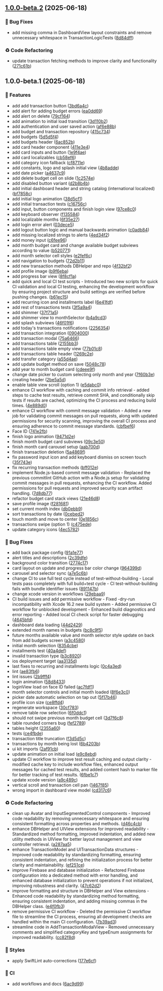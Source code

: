 ## [1.0.0-beta.2](https://github.com/arthurrios/finance-app/compare/v1.0.0-beta.1...v1.0.0-beta.2) (2025-06-18)


### 🐛 Bug Fixes

* add missing comma in DashboardView layout constraints and remove unnecessary whitespace in TransactionLogicTests ([8d84dff](https://github.com/arthurrios/finance-app/commit/8d84dff10899182aa622f381b87f31aeba1c4664))


### ♻️ Code Refactoring

* update transaction fetching methods to improve clarity and functionality ([271c61b](https://github.com/arthurrios/finance-app/commit/271c61b159b1d749244955165e45e91293c9ae52))

## 1.0.0-beta.1 (2025-06-18)


### 🚀 Features

* add add transaction button ([3bd6a4c](https://github.com/arthurrios/finance-app/commit/3bd6a4c3b53752460316a30c21914ce76eaa8c2e))
* add alert for adding budget errors ([ea0dd69](https://github.com/arthurrios/finance-app/commit/ea0dd690c7fcdd0e373686d7673e9cad4338e640))
* add alert on delete ([79cf164](https://github.com/arthurrios/finance-app/commit/79cf1641b5fb21ca1d90517ef0513d0bd8f495df))
* add animation to initial load transition ([3d110b2](https://github.com/arthurrios/finance-app/commit/3d110b2ffc8fbb8fb6dd6e603839feaf0009a43d))
* add authentication and user saved action ([af6e88b](https://github.com/arthurrios/finance-app/commit/af6e88b693d25444535c2707efb5030a505ae335))
* add budget and transaction repository ([415c734](https://github.com/arthurrios/finance-app/commit/415c7346c23f8baadbbe5b3f879f33c68eeaf075))
* add budgets ([5d5d5f4](https://github.com/arthurrios/finance-app/commit/5d5d5f452ceb5466984e127d425d9b250589bc50))
* add budgets header ([6ac852b](https://github.com/arthurrios/finance-app/commit/6ac852b487fe629a89fd61ca4230f47900019715))
* add card header component ([411e3e4](https://github.com/arthurrios/finance-app/commit/411e3e488e90494e55c5c8721c07c4cf6ce28867))
* add card inputs and button ([1e9f4ae](https://github.com/arthurrios/finance-app/commit/1e9f4aebeb4e59770d6c9153ce1ad3aa3cb629ea))
* add card localizables ([cb58ef6](https://github.com/arthurrios/finance-app/commit/cb58ef680936f8b338baaed032c3fd606325497d))
* add category icon fallback ([cf8711e](https://github.com/arthurrios/finance-app/commit/cf8711e505d39e96d9ba6e813f36223eb1ec1998))
* add constants, logo and splash initial view ([4b8adde](https://github.com/arthurrios/finance-app/commit/4b8adde5ff5ae2b8cdd61b4e2e2b9c5ab93e9d65))
* add date picker ([a4637c9](https://github.com/arthurrios/finance-app/commit/a4637c9c8d0bf93618d4d0d6cf0d431c6f97b618))
* add delete budget cell on slide ([1c2574e](https://github.com/arthurrios/finance-app/commit/1c2574e62929e0f326505721bd535899a38cfa25))
* add disabled button variant ([d2b8b4b](https://github.com/arthurrios/finance-app/commit/d2b8b4bc7d5d16601aaafd9a3660e82575ef667b))
* add initial dashboard header and string catalog (international localized) ([bf7858c](https://github.com/arthurrios/finance-app/commit/bf7858c57ebaa77588c2941c3570ecc526cbfb83))
* add initial logo animation ([38d5cf1](https://github.com/arthurrios/finance-app/commit/38d5cf1286b5565cf811bcdfcd2c0a4b89e79688))
* add initial transaction tests ([c16756c](https://github.com/arthurrios/finance-app/commit/c16756c3b0a0f64aad32f3b3fd08b16668c0aa11))
* add input, button components and finish login view ([97ce8c0](https://github.com/arthurrios/finance-app/commit/97ce8c0149ba1134fa72c22fda602868d73c2ed7))
* add keyboard observer ([f135584](https://github.com/arthurrios/finance-app/commit/f135584525345f256ad7dd32315456e46146b42b))
* add localizable months ([6f35e27](https://github.com/arthurrios/finance-app/commit/6f35e2708937fc2bcebc9b858a21b69b336e3139))
* add login error alert ([03dece5](https://github.com/arthurrios/finance-app/commit/03dece5ad02bf6b3a7f358baa39f14b76a1d1b18))
* add logout button logic and manual backwards animation ([c0adb84](https://github.com/arthurrios/finance-app/commit/c0adb84faa546058ccea87f84d8c9a24c9f7979a))
* add missing localized strings to alerts ([4ed34f2](https://github.com/arthurrios/finance-app/commit/4ed34f2dbed28143f7ce465923511e164cec746e))
* add money input ([c6fee96](https://github.com/arthurrios/finance-app/commit/c6fee969e17823bcbaf207f755296c4d9af4ca03))
* add month budget card and change available budget subviews according to value ([b520771](https://github.com/arthurrios/finance-app/commit/b520771baad6d34d8d58ea1cfeb5db39c63524e4))
* add month selector cell styles ([e2fef6c](https://github.com/arthurrios/finance-app/commit/e2fef6cfc3c3540e2e46478ee568ff769d6983f2))
* add navigation to budgets ([72d2b11](https://github.com/arthurrios/finance-app/commit/72d2b11367933c2488dc958042c6686de4979229))
* add new transaction methods DBHelper and repo ([4f32bf2](https://github.com/arthurrios/finance-app/commit/4f32bf2bd299f3affd3dfeb77eafbf5def8965f5))
* add profile image ([b9f6eba](https://github.com/arthurrios/finance-app/commit/b9f6ebac61f286b705389f6e5f47072013a1985d))
* add progress bar view ([8f8cf1a](https://github.com/arthurrios/finance-app/commit/8f8cf1ae91c30bac8802ccec03661ab769cdb263))
* add quick and local CI test scripts - Introduced two new scripts for quick CI validation and local CI testing, enhancing the development workflow by ensuring project structure and build settings are verified before pushing changes. ([b61ec15](https://github.com/arthurrios/finance-app/commit/b61ec15107434c5d2fbebbeb9d62b24ffd8c3f95))
* add recurring icon and installments label ([6e41fdf](https://github.com/arthurrios/finance-app/commit/6e41fdfb10fd88f23b4bc4ee5cc8d9fdadaeb622))
* add rest of transactions tests ([3f5a9a4](https://github.com/arthurrios/finance-app/commit/3f5a9a49dbf4d54e11c11dbe038478b821f09188))
* add shimmer ([37f71a5](https://github.com/arthurrios/finance-app/commit/37f71a5033077e0f529ec3367fa74ba4d3812b92))
* add shimmer view to monthSelector ([b4a9cd3](https://github.com/arthurrios/finance-app/commit/b4a9cd32ddded0493b8519a4a5fe75b30f767bd7))
* add splash subviews ([46f01f6](https://github.com/arthurrios/finance-app/commit/46f01f61cc14befba9466138926e9355e4064db2))
* add today's transactions notifications ([2256354](https://github.com/arthurrios/finance-app/commit/2256354c847165691dfe5478c5289d24517fbdef))
* add transaction integration ([0904000](https://github.com/arthurrios/finance-app/commit/0904000ebc53f2d6be9ec3319db0bb8f5f1d55f4))
* add transaction modal ([75a6466](https://github.com/arthurrios/finance-app/commit/75a64663fe9faaf4a07dd7c944ab09899823078f))
* add transactions table ([2155bb3](https://github.com/arthurrios/finance-app/commit/2155bb32c9c0efb467f9a653363dae3eb46a2723))
* add transactions table empty view ([77b01c8](https://github.com/arthurrios/finance-app/commit/77b01c8e7b46c0ac40b33348f83e844a80a74162))
* add transactions table header ([1269c2e](https://github.com/arthurrios/finance-app/commit/1269c2e17fd8d546b4e92291a18571e532e871ec))
* add transfer category ([a55d4ae](https://github.com/arthurrios/finance-app/commit/a55d4ae6a0b1d92b4484fce1ffa3864243ebd1fa))
* add update budget method on save ([5048c78](https://github.com/arthurrios/finance-app/commit/5048c78416d9a533bcfe24eaff1b0414edaee8a0))
* add year to month budget card ([cdeee9f](https://github.com/arthurrios/finance-app/commit/cdeee9fac5db4f722ba4144dbccd2dc11d34cce7))
* change date picker to custom selecting only month and year ([7f60b3e](https://github.com/arthurrios/finance-app/commit/7f60b3eb31f2aba3115f83d4f1dc2a5a8f7cbe3d))
* creating header ([2be5a5d](https://github.com/arthurrios/finance-app/commit/2be5a5dd21c4d0c1549356f7c4d096712d41e6bc))
* enable table view scroll (option 1) ([e5dabc0](https://github.com/arthurrios/finance-app/commit/e5dabc08beb9dd551932d2eb994b2ede9dbacd45))
* enhance CI workflow with caching and commit info retrieval - added steps to cache test results, retrieve commit SHA, and conditionally skip tests if results are cached, optimizing the CI process and reducing build times. ([4e889d0](https://github.com/arthurrios/finance-app/commit/4e889d06049fb1d8a948b839f9c1db9ec204cd38))
* enhance CI workflow with commit message validation - Added a new job for validating commit messages on pull requests, along with updated permissions for security scanning, improving the overall CI process and ensuring adherence to commit message standards. ([cbfbef6](https://github.com/arthurrios/finance-app/commit/cbfbef6d873926507879c5581d1052072fcb7a52))
* Face ID ([741e2fb](https://github.com/arthurrios/finance-app/commit/741e2fbcf33fdad1cacefbf3db4953e5795c024a))
* finish logo animation ([9471d2e](https://github.com/arthurrios/finance-app/commit/9471d2eccb53f0393b328fbad708652c8bc59512))
* finish month budget card subviews ([09c3e50](https://github.com/arthurrios/finance-app/commit/09c3e507bb5774d3f23f7513bf9fd775fd8058d8))
* finish month card carousel setup ([aab700d](https://github.com/arthurrios/finance-app/commit/aab700d84b42186e79dfee3a4b9eef5d6e9e0887))
* finish transaction deletion ([5a4869f](https://github.com/arthurrios/finance-app/commit/5a4869f089c6a469339b2802e956d6b951bf6df4))
* fix password input icon and add keyboard dismiss on screen touch ([35f743e](https://github.com/arthurrios/finance-app/commit/35f743e3bca13a0f7347146f7887a5810855f5ac))
* fix recurring transaction methods ([bff012e](https://github.com/arthurrios/finance-app/commit/bff012e3350517142474022cc4028c13b7659984))
* implement Node.js-based commit message validation - Replaced the previous commitlint GitHub action with a Node.js setup for validating commit messages in pull requests, enhancing the CI workflow. Added permissions for pull requests and improved security scan artifact handling. ([7d8db77](https://github.com/arthurrios/finance-app/commit/7d8db77d6a11085d717cb61001e86bc38eaea458))
* refactor budget card stack views ([21e46d8](https://github.com/arthurrios/finance-app/commit/21e46d8020500d3e86c2c06ba4b0118519866937))
* save profile image ([f281681](https://github.com/arthurrios/finance-app/commit/f281681b99c78cf97bfc49fce211272ce4d00be8))
* set current month index ([db0ebb9](https://github.com/arthurrios/finance-app/commit/db0ebb9f10fa368bb6920bfb661f32801c71998d))
* sort transactions by date ([0cebed2](https://github.com/arthurrios/finance-app/commit/0cebed2d53faa6eb5d09a6bdbb86046839079a1a))
* touch month and move to center ([0e1856c](https://github.com/arthurrios/finance-app/commit/0e1856c8804f21e280285054a9ca439406fe7da5))
* transactions swipe (option 1) ([c475ede](https://github.com/arthurrios/finance-app/commit/c475ede3ad6e1629e2062b3c7dee8808eee5b2cb))
* update category icons ([4ec5782](https://github.com/arthurrios/finance-app/commit/4ec5782b618939faf6ce1161e1d3b1d70008ae61))


### 🐛 Bug Fixes

* add back package config ([91a1e77](https://github.com/arthurrios/finance-app/commit/91a1e773be1f47dd7a11ac575e3b2c0ca32aff10))
* alert titles and descriptions ([2c39dfe](https://github.com/arthurrios/finance-app/commit/2c39dfe11da1f6ff87a941535afaad307d9c80b9))
* background color transition ([2774c17](https://github.com/arthurrios/finance-app/commit/2774c17bb9cef8670d03f39d2351273b1ffc099c))
* card layout on update and progress bar color change ([964399d](https://github.com/arthurrios/finance-app/commit/964399d62056c3888730ec69a89d218db7634876))
* carousel and selector sync ([a7e5c6b](https://github.com/arthurrios/finance-app/commit/a7e5c6babe5523fd7d51dc55d8df09c4a5814c6f))
* change CI to use full test cycle instead of test-without-building - Local tests pass completely with full build+test cycle - CI test-without-building fails with bundle identifier issues ([891147b](https://github.com/arthurrios/finance-app/commit/891147baca9a0497d5cf817abfbdd847b825bbac))
* change xcode version in workflows ([29ebaa9](https://github.com/arthurrios/finance-app/commit/29ebaa9c98e889d23b5c3808679f607232119b78))
* CI build issues and add permissive workflow - Fixed -dry-run incompatibility with Xcode 16.2 new build system - Added permissive CI workflow for unblocked development - Enhanced build diagnostics and error reporting - Added local CI check script for faster debugging ([4645bfd](https://github.com/arthurrios/finance-app/commit/4645bfd175f39f59f8da887aefa8346e08b9f512))
* dashboard data loading ([44d2429](https://github.com/arthurrios/finance-app/commit/44d2429fb579cc55f0044b66508fe0b6ee9c4fa8))
* extended month names in budgets ([bc8c9f5](https://github.com/arthurrios/finance-app/commit/bc8c9f59533ed06d913913138cf20f8ed982c87b))
* future months available value and month selector style update on back from add budgets screen ([a3c4580](https://github.com/arthurrios/finance-app/commit/a3c4580cbe37d08aa810f04f346cabe82c1f1bef))
* initial month selection ([8354cbe](https://github.com/arthurrios/finance-app/commit/8354cbe18ebbfbd94fd8cc2f4d87bacd13f8d481))
* installments test ([40a4def](https://github.com/arthurrios/finance-app/commit/40a4defc7890d4a7e74cb03bfbc8ce4143630f04))
* invalid transaction type ([b3c8920](https://github.com/arthurrios/finance-app/commit/b3c8920184811fea616f54a0ad32ca14cefa43f9))
* ios deployment target ([aa3135d](https://github.com/arthurrios/finance-app/commit/aa3135d772862fb7eeccc08aa6fa4fa02a7e1a44))
* last fixes to recurring and installments logic ([0c4a3ed](https://github.com/arthurrios/finance-app/commit/0c4a3ed1217c1172119d88e07ca7d5c16d37993c))
* lint ([ae83fb6](https://github.com/arthurrios/finance-app/commit/ae83fb6fba0a18fa4a92bfe7f88d6059733d62ab))
* lint issues ([2b9fff4](https://github.com/arthurrios/finance-app/commit/2b9fff44a982308c13c30375d0dffe0e27c46331))
* login animation ([58d8433](https://github.com/arthurrios/finance-app/commit/58d8433fea07c4ffb9da27cf74a22e3282fde602))
* loginView load on face ID failed ([ac7fdf1](https://github.com/arthurrios/finance-app/commit/ac7fdf1125507cedea68927101e2650f17021586))
* month selector controls and initial month loaded ([8f6e3c0](https://github.com/arthurrios/finance-app/commit/8f6e3c0f27e13c17fd846fb280e2206a1cc3c07c))
* picker date automatic selection on tap out ([5f17b46](https://github.com/arthurrios/finance-app/commit/5f17b46e741e900cd4ef1a3eb56c39a3dd979914))
* profile icon size ([ce8ffd4](https://github.com/arthurrios/finance-app/commit/ce8ffd4da62d44792515232fd541030e25bd00e7))
* regenerate workspace ([30cf783](https://github.com/arthurrios/finance-app/commit/30cf78352774fbcfc0aced3825f7fe18f2e6f500))
* remove table row selection ([6f0ddc1](https://github.com/arthurrios/finance-app/commit/6f0ddc10a7c1a2b94ee2538ff3ce76d55e4d0cc7))
* should not swipe previous month budget cell ([3d7f6c8](https://github.com/arthurrios/finance-app/commit/3d7f6c8946b61f7fb4c820c9de211e6b2814bba3))
* table rounded corners bug ([fef2789](https://github.com/arthurrios/finance-app/commit/fef2789db9fe01b102a45976adae180011abd469))
* tables height ([2355a60](https://github.com/arthurrios/finance-app/commit/2355a6036ef32a41d11ef400cf908771acbe6e64))
* tests ([ce4fbde](https://github.com/arthurrios/finance-app/commit/ce4fbde99b5725f3c6f6c54c061e9df36d9d0ea7))
* transaction title truncation ([f3d5d5c](https://github.com/arthurrios/finance-app/commit/f3d5d5ce7f92b2a529a8959e90b67a7194aa6aae))
* transactions by month being lost ([6b4203b](https://github.com/arthurrios/finance-app/commit/6b4203b0812231dd8ffba71c951caac7a6827eec))
* ui kit imports ([2af91cb](https://github.com/arthurrios/finance-app/commit/2af91cb50c5587dd40f1608c55c447bfc363f293))
* update animation on initial load ([e9c8ebd](https://github.com/arthurrios/finance-app/commit/e9c8ebda86f78525da6e6274eb30296db3485d26))
* update CI workflow to improve test result caching and output clarity - modified cache key to include workflow files, enhanced output messages for cached test results, and added content hash to marker file for better tracking of test results. ([6fbe1c7](https://github.com/arthurrios/finance-app/commit/6fbe1c7b1304329e6f33a0e283c213cb20d87bda))
* update xcode version ([a9c489c](https://github.com/arthurrios/finance-app/commit/a9c489c1072cf6128d8ef594217aa73500c39e59))
* vertical scroll and transaction cell pan ([1467f85](https://github.com/arthurrios/finance-app/commit/1467f854136ebfb647572336159c23f3c7159eb0))
* wrong import in dashboard view model ([cd317c6](https://github.com/arthurrios/finance-app/commit/cd317c6a836df07e8483444a89c23b397c8fe161))


### ♻️ Code Refactoring

* clean up Avatar and InputSegmentedControl components - Improved code readability by removing unnecessary whitespace and ensuring consistent formatting across properties and methods. ([d46c4cb](https://github.com/arthurrios/finance-app/commit/d46c4cbfaa9edefc6313411fde488c39b541fae1))
* enhance DBHelper and UIView extensions for improved readability - Standardized method formatting, improved indentation, and added new utility methods in UIView for better layout management and view controller retrieval. ([a287aa5](https://github.com/arthurrios/finance-app/commit/a287aa54d176ab7fd6a2f81eb4a9518ef6fc5235))
* enhance TransactionModel and UITransactionData structures - Improved code readability by standardizing formatting, ensuring consistent indentation, and refining the initialization process for better clarity and maintainability. ([ef251ce](https://github.com/arthurrios/finance-app/commit/ef251ce761a2c8833ecd5a6c66f8a5f7a1389e99))
* improve Firebase and database initialization - Refactored Firebase configuration into a dedicated method with error handling, and enhanced database initialization to prevent operations if not initialized, improving robustness and clarity. ([47c62d2](https://github.com/arthurrios/finance-app/commit/47c62d25d56558c8fc1396653b7797735495b2e8))
* improve formatting and structure in DBHelper and View extensions - Enhanced code readability by standardizing method formatting, ensuring consistent indentation, and adding missing commas in the DBHelper class. ([e4f0fb3](https://github.com/arthurrios/finance-app/commit/e4f0fb339c9244886404aa7ec267c5f6f5e39c3a))
* remove permissive CI workflow - Deleted the permissive CI workflow file to streamline the CI process, ensuring all development checks are handled within the main CI configuration. ([7b39ad3](https://github.com/arthurrios/finance-app/commit/7b39ad3c4544bdead58e082da1819812cbc08b19))
* streamline code in AddTransactionModalView - Removed unnecessary comments and simplified categoryKey and typeEnum assignments for improved readability. ([cc82f8d](https://github.com/arthurrios/finance-app/commit/cc82f8d5f8fe79b9215a8465324a3d97f6c98b90))


### 💄 Styles

* apply SwiftLint auto-corrections ([177e6cf](https://github.com/arthurrios/finance-app/commit/177e6cf21418a1f4772c7d6106cba04556b7ece7))


### 👷 CI

* add workflows and docs ([6ac9d99](https://github.com/arthurrios/finance-app/commit/6ac9d99b505bb243f0797eeaf3de4a4e83a40218))
